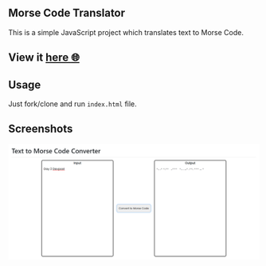 ## Morse Code Translator

This is a simple JavaScript project which translates text to Morse Code. 

## View it [here :globe_with_meridians:](https://asmit2952.github.io/Morse_Code_Translator/)

## Usage

Just fork/clone and run `index.html` file.

## Screenshots

![Morse to text](assets/img.png)
